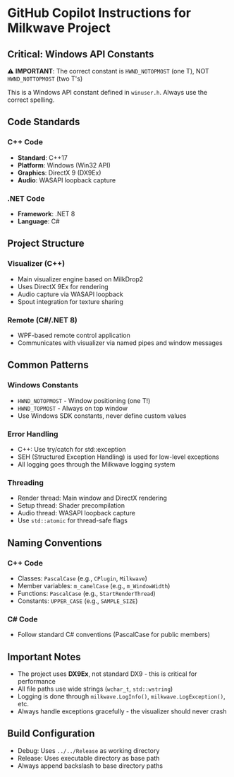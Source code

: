 ﻿# GitHub Copilot Instructions for Milkwave Project

## Critical: Windows API Constants

⚠️ **IMPORTANT**: The correct constant is `HWND_NOTOPMOST` (one T), NOT `HWND_NOTTOPMOST` (two T's)

This is a Windows API constant defined in `winuser.h`. Always use the correct spelling.

## Code Standards

### C++ Code
- **Standard**: C++17
- **Platform**: Windows (Win32 API)
- **Graphics**: DirectX 9 (DX9Ex)
- **Audio**: WASAPI loopback capture

### .NET Code  
- **Framework**: .NET 8
- **Language**: C#

## Project Structure

### Visualizer (C++)
- Main visualizer engine based on MilkDrop2
- Uses DirectX 9Ex for rendering
- Audio capture via WASAPI loopback
- Spout integration for texture sharing

### Remote (C#/.NET 8)
- WPF-based remote control application
- Communicates with visualizer via named pipes and window messages

## Common Patterns

### Windows Constants
- `HWND_NOTOPMOST` - Window positioning (one T!)
- `HWND_TOPMOST` - Always on top window
- Use Windows SDK constants, never define custom values

### Error Handling
- C++: Use try/catch for std::exception
- SEH (Structured Exception Handling) is used for low-level exceptions
- All logging goes through the Milkwave logging system

### Threading
- Render thread: Main window and DirectX rendering
- Setup thread: Shader precompilation
- Audio thread: WASAPI loopback capture
- Use `std::atomic` for thread-safe flags

## Naming Conventions

### C++ Code
- Classes: `PascalCase` (e.g., `CPlugin`, `Milkwave`)
- Member variables: `m_camelCase` (e.g., `m_WindowWidth`)
- Functions: `PascalCase` (e.g., `StartRenderThread`)
- Constants: `UPPER_CASE` (e.g., `SAMPLE_SIZE`)

### C# Code
- Follow standard C# conventions (PascalCase for public members)

## Important Notes

- The project uses **DX9Ex**, not standard DX9 - this is critical for performance
- All file paths use wide strings (`wchar_t`, `std::wstring`)
- Logging is done through `milkwave.LogInfo()`, `milkwave.LogException()`, etc.
- Always handle exceptions gracefully - the visualizer should never crash

## Build Configuration

- Debug: Uses `../../Release` as working directory
- Release: Uses executable directory as base path
- Always append backslash to base directory paths
